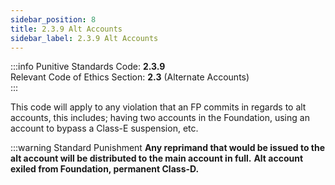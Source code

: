```yaml
---
sidebar_position: 8
title: 2.3.9 Alt Accounts
sidebar_label: 2.3.9 Alt Accounts
---
```


:::info
Punitive Standards Code: <TextColor color="#E46C07">**2.3.9**</TextColor> <br />
Relevant Code of Ethics Section: <TextColor color="#21E006">**2.3**</TextColor> (Alternate Accounts) <br />
:::

This code will apply to any violation that an FP commits in regards to alt accounts, this includes; having two accounts in the Foundation, using an account to bypass a Class-E suspension, etc. 

:::warning Standard Punishment
**Any reprimand that would be issued to the alt account will be distributed to the main account in full.**
**Alt account exiled from Foundation, permanent Class-D.**
